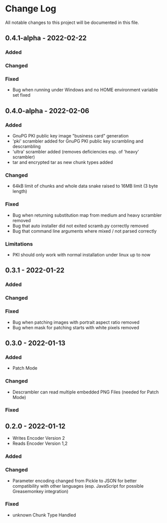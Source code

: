 # Change Log
All notable changes to this project will be documented in this file.




## 0.4.1-alpha - 2022-02-22
### Added
### Changed
### Fixed
- Bug when running under Windows and no HOME environment variable set fixed


## 0.4.0-alpha - 2022-02-06
### Added
- GnuPG PKI public key image "business card" generation
- 'pki' scrambler added for GnuPG PKI public key scrambling and descrambling
- 'ultra' scrambler added (removes deficiencies esp. of 'heavy' scrambler)
- tar and encrypted tar as new chunk types added
### Changed
- 64kB limit of chunks and whole data snake raised to 16MB limit (3 byte length)
### Fixed
- Bug when returning substitution map from medium and heavy scrambler removed
- Bug that auto installer did not exited scramb.py correctly removed
- Bug that command line arguments where mixed / not parsed correctly
### Limitations
- PKI should only work with normal installation under linux up to now

## 0.3.1 - 2022-01-22
### Added

### Changed

### Fixed
- Bug when patching images with portrait aspect ratio removed
- Bug when mask for patching starts with white pixels removed

## 0.3.0 - 2022-01-13
### Added
- Patch Mode
### Changed
- Descrambler can read multiple embedded PNG Files (needed for Patch Mode)
### Fixed

## 0.2.0 - 2022-01-12
- Writes Encoder Version 2
- Reads Encoder Version 1,2
### Added
 
### Changed
- Parameter encoding changed from Pickle to JSON for better compatibility with other languages (esp. JavaScript for possible Greasemonkey integration)

### Fixed
- unknown Chunk Type Handled
